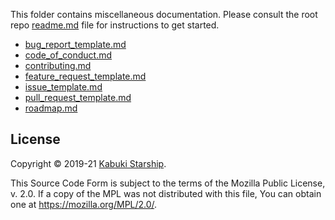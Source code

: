 This folder contains miscellaneous documentation. Please consult the root repo [readme.md](../readme.md) file for instructions to get started.

* [bug_report_template.md](./bug_report_template.md)
* [code_of_conduct.md](./code_of_conduct.md)
* [contributing.md](./contributing.md)
* [feature_request_template.md](./feature_request_template.md)
* [issue_template.md](./issue_template.md)
* [pull_request_template.md](./pull_request_template.md)
* [roadmap.md](./roadmap.md)

## License

Copyright © 2019-21 [Kabuki Starship](https://kabukistarship.com).

This Source Code Form is subject to the terms of the Mozilla Public License, v. 2.0. If a copy of the MPL was not distributed with this file, You can obtain one at <https://mozilla.org/MPL/2.0/>.
